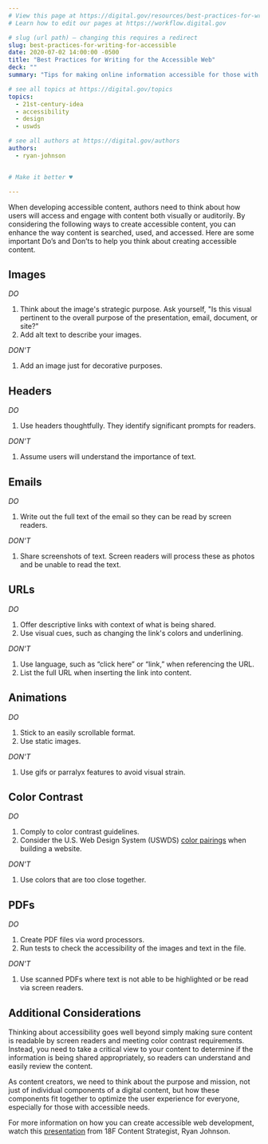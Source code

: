 ```yaml
---
# View this page at https://digital.gov/resources/best-practices-for-writing-for-accessible
# Learn how to edit our pages at https://workflow.digital.gov

# slug (url path) — changing this requires a redirect
slug: best-practices-for-writing-for-accessible
date: 2020-07-02 14:00:00 -0500
title: "Best Practices for Writing for the Accessible Web"
deck: ""
summary: "Tips for making online information accessible for those with auditory and visual needs."

# see all topics at https://digital.gov/topics
topics: 
  - 21st-century-idea
  - accessibility
  - design
  - uswds

# see all authors at https://digital.gov/authors
authors: 
  - ryan-johnson


# Make it better ♥

---
```


When developing accessible content, authors need to think about how users will access and engage with content both visually or auditorily. By considering the following ways to create accessible content, you can enhance the way content is searched, used, and accessed. Here are some important Do’s and Don’ts to help you think about creating accessible content.

## Images

*DO*

1. Think about the image's strategic purpose. Ask yourself, "Is this visual pertinent to the overall purpose of the presentation, email, document, or site?"
2. Add alt text to describe your images.

*DON'T*

1. Add an image just for decorative purposes.

## Headers

*DO*

1. Use headers thoughtfully. They identify significant prompts for readers.

*DON'T*

1. Assume users will understand the importance of text.

## Emails

*DO*

1. Write out the full text of the email so they can be read by screen readers.

*DON'T*

1. Share screenshots of text. Screen readers will process these as photos and be unable to read the text.

## URLs

*DO*

1. Offer descriptive links with context of what is being shared.
2. Use visual cues, such as changing the link's colors and underlining.

*DON'T*

1. Use language, such as “click here” or “link,” when referencing the URL.
2. List the full URL when inserting the link into content.

## Animations

*DO*

1. Stick to an easily scrollable format.
2. Use static images.

*DON'T*

1. Use gifs or parralyx features to avoid visual strain.
  
## Color Contrast

*DO*

1. Comply to color contrast guidelines.
2. Consider the U.S. Web Design System (USWDS) [color pairings](https://designsystem.digital.gov/design-tokens/color/overview/#color-and-accessibility) when building a website.

*DON'T*

1. Use colors that are too close together.

## PDFs

*DO*

1. Create PDF files via word processors.
2. Run tests to check the accessibility of the images and text in the file.

*DON'T*

1. Use scanned PDFs where text is not able to be highlighted or be read via screen readers.

## Additional Considerations

Thinking about accessibility goes well beyond simply making sure content is readable by screen readers and meeting color contrast requirements. Instead, you need to take a critical view to your content to determine if the information is being shared appropriately, so readers can understand and easily review the content.

As content creators, we need to think about the purpose and mission, not just of individual components of a digital content, but how these components fit together to optimize the user experience for everyone, especially for those with accessible needs.

For more information on how you can create accessible web development, watch this [presentation](https://digital.gov/event/2020/03/20/writing-for-accessible-web/) from 18F Content Strategist, Ryan Johnson.